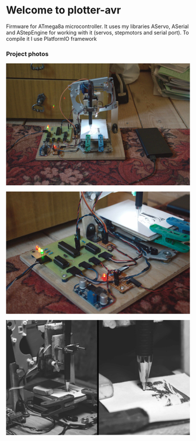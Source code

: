 # Welcome to plotter-avr
Firmware for ATmega8a microcontroller. 
It uses my libraries AServo, ASerial and AStepEngine for working with it (servos, stepmotors and serial port).
To compile it I use PlatformIO framework

### Project photos
![project image 1](https://github.com/vladislick/plotter-avr/raw/master/photos/firstlook1.jpg)

![project image 2](https://github.com/vladislick/plotter-avr/raw/master/photos/firstlook2.jpg)

![project image 3](https://github.com/vladislick/plotter-avr/raw/master/photos/firstlook3.jpg)

